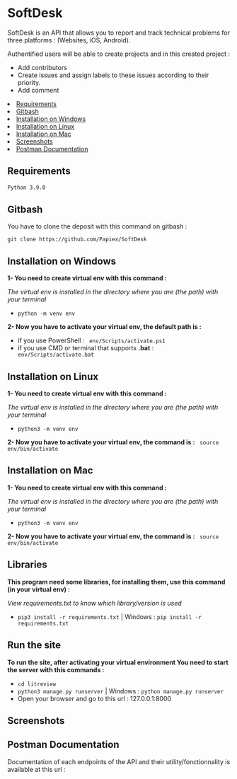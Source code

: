 # SoftDesk

SoftDesk is an API that allows you to report and track technical problems for three platforms :
(Websites, iOS, Android).

Authentified users will be able to create projects and in this created project :

- Add contributors
- Create issues and assign labels to these issues according to their priority.
- Add comment

<li><a href="#requirements">Requirements</a></li>
<li><a href="#gitbash">Gitbash</a></li>
<li><a href="#installation-on-windows">Installation on Windows</a></li>
<li><a href="#installation-on-linux">Installation on Linux</a></li>
<li><a href="#installation-on-mac">Installation on Mac</a></li>
<li><a href="#Screenshots">Screenshots</a></li>
<li><a href="#postman-documentation">Postman Documentation</a></li>


## Requirements
```bash
Python 3.9.0
```
## Gitbash
You have to clone the deposit with this command on gitbash :
```
git clone https://github.com/Papiex/SoftDesk
```

## Installation on Windows
__1- You need to create virtual env with this command :__

*The virtual env is installed in the directory where you are (the path) with your terminal*

- ```python -m venv env```

__2- Now you have to activate your virtual env, the default path is :__
- if you use PowerShell :
``` env/Scripts/activate.ps1```
- if you use CMD or terminal that supports __.bat__ :
``` env/Scripts/activate.bat```

## Installation on Linux
__1- You need to create virtual env with this command :__

*The virtual env is installed in the directory where you are (the path) with your terminal*

- ```python3 -m venv env```

__2- Now you have to activate your virtual env, the command is :__
``` source env/bin/activate```

## Installation on Mac
__1- You need to create virtual env with this command :__

*The virtual env is installed in the directory where you are (the path) with your terminal*

- ```python3 -m venv env```

__2- Now you have to activate your virtual env, the command is :__
``` source env/bin/activate```

## Libraries
__This program need some libraries, for installing them, use this command (in your virtual env) :__

*View requirements.txt to know which library/version is used*

- ```pip3 install -r requirements.txt``` | Windows : ```pip install -r requirements.txt```

## Run the site
__To run the site, after activating your virtual environment
You need to start the server with this commands :__

- ```cd litreview```
- ```python3 manage.py runserver``` | Windows : ```python manage.py runserver```
- Open your browser and go to this url : 127.0.0.1:8000

## Screenshots

## Postman Documentation

Documentation of each endpoints of the API and their utility/fonctionnality is available at this url : 